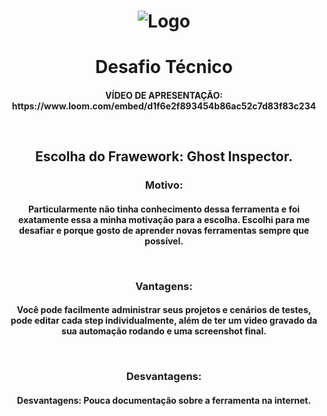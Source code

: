 <h1 align="center">
    <img alt="Logo" src="https://ik.imagekit.io/victorluismf/thumb-desafio_B_Wtb_7LEOr.png?ik-sdk-version=javascript-1.4.3&updatedAt=1646996849254" />
    <br>
</h1>

<h1 align="center">
    Desafio Técnico
</h1>

<h4 align="center">
  <p>VÍDEO DE APRESENTAÇÃO: https://www.loom.com/embed/d1f6e2f893454b86ac52c7d83f83c234</p>
  <br>
</h4>

<h2 align="center">
    Escolha do Frawework: Ghost Inspector.
</h2>

<h3 align="center">
    Motivo: 
</h3>

<h4 align="center">
    <p>Particularmente não tinha conhecimento dessa ferramenta e foi exatamente essa a minha motivação para a escolha. Escolhi para me desafiar e porque gosto de aprender novas ferramentas sempre que possível.</p>
  <br>
</h4>

<h3 align="center">
    Vantagens: 
</h3>

<h4 align="center">
  <p>Você pode facilmente administrar seus projetos e cenários de testes, pode editar cada step individualmente, além de ter um video gravado da sua automação rodando e uma screenshot final.</p>
  <br>
</h4>

<h3 align="center">
    Desvantagens: 
</h3>

<h4 align="center">
  <p>Desvantagens: Pouca documentação sobre a ferramenta na internet.</p>
  <br>
</h4>


